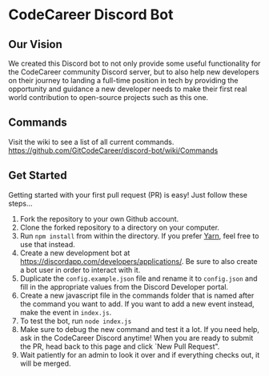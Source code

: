 # CodeCareer Discord Bot

## Our Vision
We created this Discord bot to not only provide some useful functionality for the CodeCareer community Discord server, but to also help new developers on their journey to landing a full-time position in tech by providing the opportunity and guidance a new developer needs to make their first real world contribution to open-source projects such as this one.

## Commands
Visit the wiki to see a list of all current commands.
https://github.com/GitCodeCareer/discord-bot/wiki/Commands

## Get Started
Getting started with your first pull request (PR) is easy! Just follow these steps...

1. Fork the repository to your own Github account.
2. Clone the forked repository to a directory on your computer.
3. Run `npm install` from within the directory. If you prefer [Yarn](https://yarnpkg.com/en/), feel free to use that instead.
4. Create a new development bot at https://discordapp.com/developers/applications/. Be sure to also create a bot user in order to interact with it.
5. Duplicate the `config.example.json` file and rename it to `config.json` and fill in the appropriate values from the Discord Developer portal. 
6. Create a new javascript file in the commands folder that is named after the command you want to add. If you want to add a new event instead, make the event in `index.js`.
7. To test the bot, run `node index.js`
8. Make sure to debug the new command and test it a lot. If you need help, ask in the CodeCareer Discord anytime! When you are ready to submit the PR, head back to this page and click `New Pull Request".
9. Wait patiently for an admin to look it over and if everything checks out, it will be merged.
